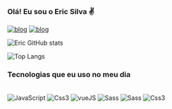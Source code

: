 
### Olá! Eu sou o Eric Silva ✌️

[![blog](https://img.shields.io/badge/Gmail-D14836?style=for-the-badge&logo=gmail&logoColor=white)](eriicsilva28@gmail.com)
[![blog](https://img.shields.io/badge/LinkedIn-0077B5?style=for-the-badge&logo=linkedin&logoColor=whit)](www.linkedin.com/in/eric-oliveiraa/)


![Eric GitHub stats](https://github-readme-stats-sigma-five.vercel.app/api?username=Ericsilvaa&show_icons=true&theme=dark)

![Top Langs](https://github-readme-stats.vercel.app/api/top-langs/?username=Ericsilvaa&langs_count=8)


### Tecnologias que eu uso no meu dia

<div style="display: inline_block"><br/>
    <img align="center" alt="JavaScript" src="https://img.shields.io/badge/JavaScript-323330?style=for-the-badge&logo=javascript&logoColor=F7DF1E">
    <img align="center" alt="Css3" src="https://img.shields.io/badge/TypeScript-1572B6?style=for-the-badge&logo=typescript&logoColor=white">
    <img align="center" alt="vueJS" src="https://img.shields.io/badge/Vue.js-35495E?style=for-the-badge&logo=vue.js&logoColor=4FC08D">
    <img align="center" alt="Sass" src="https://img.shields.io/badge/React-1572B6?style=for-the-badge&logo=react&logoColor=white">
    <img align="center" alt="Sass" src="https://img.shields.io/badge/Sass-CC6699?style=for-the-badge&logo=sass&logoColor=white">
    <img align="center" alt="Css3" src="https://img.shields.io/badge/CSS3-1572B6?style=for-the-badge&logo=css3&logoColor=white">
</div>

